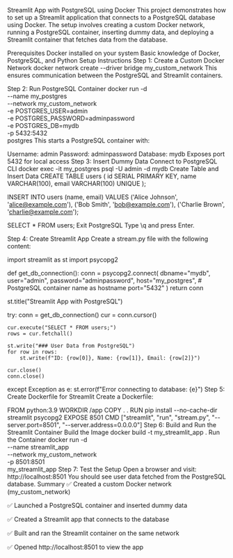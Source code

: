 Streamlit App with PostgreSQL using Docker
This project demonstrates how to set up a Streamlit application that connects to a PostgreSQL database using Docker. The setup involves creating a custom Docker network, running a PostgreSQL container, inserting dummy data, and deploying a Streamlit container that fetches data from the database.

Prerequisites
Docker installed on your system
Basic knowledge of Docker, PostgreSQL, and Python
Setup Instructions
Step 1: Create a Custom Docker Network
docker network create --driver bridge my_custom_network
This ensures communication between the PostgreSQL and Streamlit containers.

Step 2: Run PostgreSQL Container
docker run -d \
  --name my_postgres \
  --network my_custom_network \
  -e POSTGRES_USER=admin \
  -e POSTGRES_PASSWORD=adminpassword \
  -e POSTGRES_DB=mydb \
  -p 5432:5432 \
  postgres
This starts a PostgreSQL container with:

Username: admin
Password: adminpassword
Database: mydb
Exposes port 5432 for local access
Step 3: Insert Dummy Data
Connect to PostgreSQL CLI
docker exec -it my_postgres psql -U admin -d mydb
Create Table and Insert Data
CREATE TABLE users (
    id SERIAL PRIMARY KEY,
    name VARCHAR(100),
    email VARCHAR(100) UNIQUE
);

INSERT INTO users (name, email) VALUES
('Alice Johnson', 'alice@example.com'),
('Bob Smith', 'bob@example.com'),
('Charlie Brown', 'charlie@example.com');

SELECT * FROM users;
Exit PostgreSQL
Type \q and press Enter.

Step 4: Create Streamlit App
Create a stream.py file with the following content:

import streamlit as st
import psycopg2

def get_db_connection():
    conn = psycopg2.connect(
        dbname="mydb",
        user="admin",
        password="adminpassword",
        host="my_postgres",  # PostgreSQL container name as hostname
        port="5432"
    )
    return conn

st.title("Streamlit App with PostgreSQL")

try:
    conn = get_db_connection()
    cur = conn.cursor()
    
    cur.execute("SELECT * FROM users;")
    rows = cur.fetchall()

    st.write("### User Data from PostgreSQL")
    for row in rows:
        st.write(f"ID: {row[0]}, Name: {row[1]}, Email: {row[2]}")
    
    cur.close()
    conn.close()
except Exception as e:
    st.error(f"Error connecting to database: {e}")
Step 5: Create Dockerfile for Streamlit
Create a Dockerfile:

FROM python:3.9
WORKDIR /app
COPY . .
RUN pip install --no-cache-dir streamlit psycopg2
EXPOSE 8501
CMD ["streamlit", "run", "stream.py", "--server.port=8501", "--server.address=0.0.0.0"]
Step 6: Build and Run the Streamlit Container
Build the Image
docker build -t my_streamlit_app .
Run the Container
docker run -d \
  --name streamlit_app \
  --network my_custom_network \
  -p 8501:8501 \
  my_streamlit_app
Step 7: Test the Setup
Open a browser and visit: http://localhost:8501
You should see user data fetched from the PostgreSQL database.
Summary
✅ Created a custom Docker network (my_custom_network)

✅ Launched a PostgreSQL container and inserted dummy data

✅ Created a Streamlit app that connects to the database

✅ Built and ran the Streamlit container on the same network

✅ Opened http://localhost:8501 to view the app